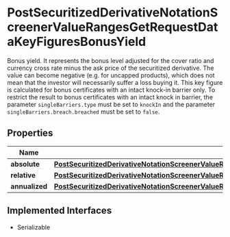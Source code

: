 

# PostSecuritizedDerivativeNotationScreenerValueRangesGetRequestDataKeyFiguresBonusYield

Bonus yield. It represents the bonus level adjusted for the cover ratio and currency cross rate minus the ask price of the securitized derivative. The value can become negative (e.g. for uncapped products), which does not mean that the investor will necessarily suffer a loss buying it. This key figure is calculated for bonus certificates with an intact knock-in barrier only. To restrict the result to bonus certificates with an intact knock in barrier, the parameter `singleBarriers.type` must be set to `knockIn` and the parameter `singleBarriers.breach.breached` must be set to `false`.

## Properties

Name | Type | Description | Notes
------------ | ------------- | ------------- | -------------
**absolute** | [**PostSecuritizedDerivativeNotationScreenerValueRangesGetRequestDataKeyFiguresBonusYieldAbsolute**](PostSecuritizedDerivativeNotationScreenerValueRangesGetRequestDataKeyFiguresBonusYieldAbsolute.md) |  |  [optional]
**relative** | [**PostSecuritizedDerivativeNotationScreenerValueRangesGetRequestDataKeyFiguresBonusYieldRelative**](PostSecuritizedDerivativeNotationScreenerValueRangesGetRequestDataKeyFiguresBonusYieldRelative.md) |  |  [optional]
**annualized** | [**PostSecuritizedDerivativeNotationScreenerValueRangesGetRequestDataKeyFiguresBonusYieldAnnualized**](PostSecuritizedDerivativeNotationScreenerValueRangesGetRequestDataKeyFiguresBonusYieldAnnualized.md) |  |  [optional]


## Implemented Interfaces

* Serializable


